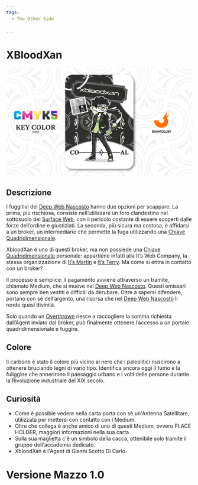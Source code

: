 ```yaml
---
tags:
  - The Other Side

...
```


# XBloodXan

![xbloodxan](../eg/K/xbloodxan.jpg)

## Descrizione

I fuggitivi del [Deep Web Nascosto](../Remix/deep.md) hanno due opzioni per scappare. La prima, più rischiosa, consiste nell’utilizzare un foro clandestino nel sottosuolo del [Surface Web](../Remix/deep.md), con il pericolo costante di essere scoperti dalle forze dell’ordine e giustiziati. La seconda, più sicura ma costosa, è affidarsi a un broker, un intermediario che permette la fuga utilizzando una [Chiave Quadridimensionale](../Remix/tool.md).

XbloodXan è uno di questi broker, ma non possiede una [Chiave Quadridimensionale](../Remix/tool.md) personale: appartiene infatti alla It’s Web Company, la stessa organizzazione di [It’s Martin](../Giallo/martin.md) e [It’s Terry](../Ciano/itsterry.md). Ma come si entra in contatto con un broker?

Il processo è semplice: il pagamento avviene attraverso un tramite, chiamato Medium, che si muove nel [Deep Web Nascosto](../Remix/deep.md). Questi emissari sono sempre ben vestiti e difficili da derubare. Oltre a sapersi difendere, portano con sé dell’argento, una risorsa che nel [Deep Web Nascosto](../Remix/deep.md) li rende quasi divinità.

Solo quando un [Overthrown](../Remix/over.md) riesce a raccogliere la somma richiesta dall’Agent inviato dal broker, può finalmente ottenere l’accesso a un portale quadridimensionale e fuggire.

## Colore

Il carbone è stato il colore più vicino al nero che i paleolitici riuscirono a ottenere bruciando legni di vario tipo. Identifica ancora oggi il fumo e la fuliggine che annerirono il paesaggio urbano e i volti delle persone durante la Rivoluzione industriale del XIX secolo.

## Curiosità

- Come è possible vedere nella carta porta con sè un'Antenna Satellitare, utilizzata per mettersi con contatto con i Medium.
- Oltre che collega è anche amico di uno di questi Medium, ovvero PLACE HOLDER, maggiori informazioni nella sua carta.
- Sulla sua maglietta c'è un simbolo della cacca, ottenibile solo tramite il gruppo dell'accademia dedicato.
- XbloodXan è l'Agent di Gianni Scotto Di Carlo.

# Versione Mazzo 1.0